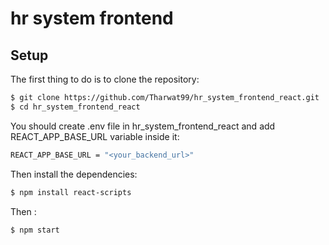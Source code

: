 # hr system frontend

## Setup

The first thing to do is to clone the repository:

```sh
$ git clone https://github.com/Tharwat99/hr_system_frontend_react.git
$ cd hr_system_frontend_react
```

You should create .env file in hr_system_frontend_react and add REACT_APP_BASE_URL variable inside it:

```sh
REACT_APP_BASE_URL = "<your_backend_url>"
```

Then install the dependencies:

```sh
$ npm install react-scripts 
```
Then :
```sh
$ npm start
```
